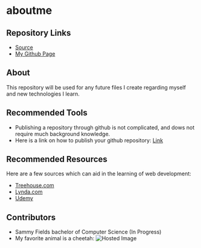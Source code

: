 # aboutme
## Repository Links
- [Source]()
- [My Github Page](https://github.com/samfields)

## About
This repository will be used for any future files I create regarding myself and new technologies I learn.

## Recommended Tools
- Publishing a repository through github is not complicated, and dows not require much background knowledge.
- Here is a link on how to publish your github repository: [Link](https://help.github.com/articles/configuring-a-publishing-source-for-github-pages/)

## Recommended Resources
Here are a few sources which can aid in the learning of web development:
- [Treehouse.com](https://teamtreehouse.com/)
- [Lynda.com](https://www.lynda.com/)
- [Udemy](https://www.udemy.com/courses/development/)

## Contributors
- Sammy Fields bachelor of Computer Science (In Progress)
- My favorite animal is a cheetah:
![Hosted Image](https://upload.wikimedia.org/wikipedia/commons/e/ec/Cheetah_4_%2816309649223%29.jpg)

